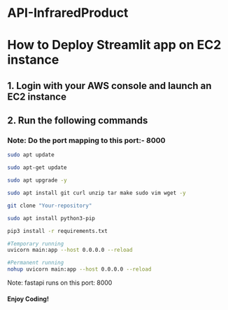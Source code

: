 # API-InfraredProduct

# How to Deploy Streamlit app on EC2 instance

## 1. Login with your AWS console and launch an EC2 instance

## 2. Run the following commands

### Note: Do the port mapping to this port:- 8000

```bash
sudo apt update
```

```bash
sudo apt-get update
```

```bash
sudo apt upgrade -y
```

```bash
sudo apt install git curl unzip tar make sudo vim wget -y
```



```bash
git clone "Your-repository"
```

```bash
sudo apt install python3-pip
```

```bash
pip3 install -r requirements.txt
```

```bash
#Temporary running
uvicorn main:app --host 0.0.0.0 --reload
```

```bash
#Permanent running
nohup uvicorn main:app --host 0.0.0.0 --reload
```

Note: fastapi runs on this port: 8000
#### Enjoy Coding!
